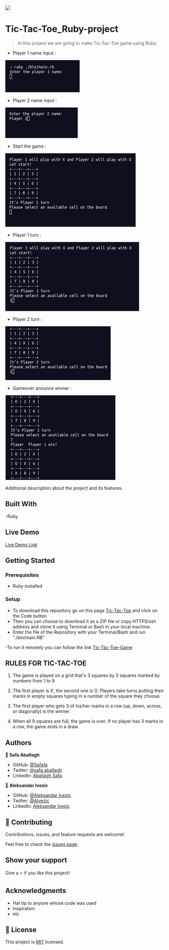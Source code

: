 ![](https://img.shields.io/badge/Microverse-blueviolet)

# Tic-Tac-Toe_Ruby-project

> In this project we are going to make Tic-Tac-Toe game using Ruby.

- Player 1 name input :

![screenshot](./screenshots/Enter-player-1.png)

- Player 2 name input :

![screenshot](./screenshots/Enter-Player-2.png)

- Start the game :

![screenshot](./screenshots/Start-the-game.png)

- Player 1 turn :

![screenshot](./screenshots/Player-1-turn.png)

- Player 2 turn :

![screenshot](./screenshots/Player-2-turn.png)

- Gameover anounce winner :

![screenshot](./screenshots/The-end-of-the-game.png)

Additional description about the project and its features.

## Built With

-Ruby

## Live Demo

[Live Demo Link](https://replit.com/@safaaballagh/Tic-Tac-ToeRuby-project#.replit)


## Getting Started


### Prerequisites
 - Ruby installed 

### Setup

 - To download this repository go on this page [Tic-Tac-Toe](https://github.com/ShinobiWarior/Tic-Tac-Toe_Ruby-project) and click on the Code button
- Then you can choose to download it as a ZIP file or copy HTTPS/ssh address and clone it using Terminal or Bash in your local machine.
- Enter the file of the Repository with your Terminal/Bash and run "./bin/main.RB"
 
-To run it remotely you can follow the link [Tic-Tac-Toe-Game](https://replit.com/@safaaballagh/Tic-Tac-ToeRuby-project#.replit)
 
## RULES FOR TIC-TAC-TOE
 
1. The game is played on a grid that's 3 squares by 3 squares marked by numbers from 1 to 9
 
2. The first player is X, the second one is O. Players take turns putting their marks in empty squares typing in a number of the square they choose.
 
3. The first player who gets 3 of his/her marks in a row (up, down, across, or diagonally) is the winner.
 
4. When all 9 squares are full, the game is over. If no player has 3 marks in a row, the game ends in a draw.
 
## Authors

👤 **Safa Aballagh**

- GitHub: [@Safafa](https://github.com/safafa)
- Twitter: [@safa aballagh](https://twitter.com/Aballagh_S)
- LinkedIn: [Aballagh Safa](https://www.linkedin.com/in/aballaghsafa/)

👤 **Aleksandar Ivezic**

- GitHub: [@Aleksandar Ivezic](https://github.com/ShinobiWarior)
- Twitter: [@AIvezic](https://twitter.com/AIvezic)
- LinkedIn: [Aleksandar Ivezic](https://www.linkedin.com/in/aleksandar-ivezi%C4%87-1a6b0391/)

## 🤝 Contributing

Contributions, issues, and feature requests are welcome!

Feel free to check the [issues page](issues/).

## Show your support

Give a ⭐️ if you like this project!

## Acknowledgments

- Hat tip to anyone whose code was used
- Inspiration
- etc

## 📝 License

This project is [MIT](lic.url) licensed.
